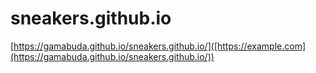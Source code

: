 # sneakers.github.io
[https://gamabuda.github.io/sneakers.github.io/]([https://example.com](https://gamabuda.github.io/sneakers.github.io/))


